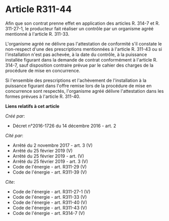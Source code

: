 # Article R311-44

Afin que son contrat prenne effet en application des articles R. 314-7 et R. 311-27-1, le producteur fait réaliser un
contrôle par un organisme agréé mentionné à l'article R. 311-33. 

L'organisme agréé ne délivre pas l'attestation de conformité s'il constate le non-respect d'une des prescriptions mentionnées
à l'article R. 311-43 ou si l'installation n'est pas achevée, à la date du contrôle, à la puissance installée figurant dans
la demande de contrat conformément à l'article R. 314-7, sauf disposition contraire prévue par le cahier des charges de la
procédure de mise en concurrence. 

Si l'ensemble des prescriptions et l'achèvement de l'installation à la puissance figurant dans l'offre remise lors de la
procédure de mise en concurrence sont respectés, l'organisme agréé délivre l'attestation dans les formes prévues à l'article
R. 311-40.

**Liens relatifs à cet article**

_Créé par_:

  - Décret n°2016-1726 du 14 décembre 2016 - art. 2

_Cité par_:

  - Arrêté du 2 novembre 2017 - art. 3 (V)
  - Arrêté du 25 février 2019 (V)
  - Arrêté du 25 février 2019 - art. (V)
  - Arrêté du 25 février 2019 - art. 3 (V)
  - Code de l'énergie - art. R311-29 (V)
  - Code de l'énergie - art. R311-39 (V)

_Cite_:

  - Code de l'énergie - art. R311-27-1 (V)
  - Code de l'énergie - art. R311-33 (V)
  - Code de l'énergie - art. R311-40 (V)
  - Code de l'énergie - art. R311-43 (V)
  - Code de l'énergie - art. R314-7 (V)
